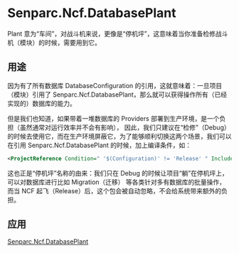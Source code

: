 # Senparc.Ncf.DatabasePlant

Plant 意为“车间”，对战斗机来说，更像是“停机坪”，这意味着当你准备检修战斗机（模块）的时候，需要用到它。

## 用途

因为有了所有数据库 DatabaseConfiguration 的引用，这就意味着：一旦项目（模块）引用了 Senparc.Ncf.DatabasePlant，那么就可以获得操作所有（已经实现的）数据库的能力。

但是我们也知道，如果带着一堆数据库的 Providers 部署到生产环境，是一个负担（虽然通常对运行效率并不会有影响），
因此，我们只建议在“检修”（Debug）的时候去使用它，而在生产环境屏蔽它，为了能够顺利切换这两个场景，我们可以在引用 Senparc.Ncf.DatabasePlant 的时候，加上编译条件，如：

```XML
<ProjectReference Condition=" '$(Configuration)' != 'Release' " Include="..\..\..\Basic\Senparc.Ncf.DatabasePlant\Senparc.Ncf.DatabasePlant.csproj" />
```

这也正是“停机坪”名称的由来：我们只在 Debug 的时候让项目“躺”在停机坪上，可以对数据库进行比如 Migration（迁移） 等各类针对多有数据库的批量操作，
而当 NCF 起飞（Release）后，这个包会被自动忽略，不会给系统带来额外的负担。

## 应用

[Senparc.Ncf.DatabasePlant](/start/database/database_plant.html)
